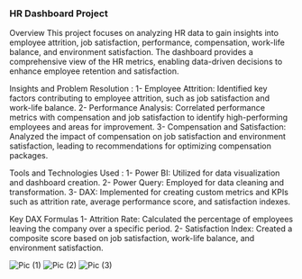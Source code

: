 ### HR Dashboard Project
Overview
This project focuses on analyzing HR data to gain insights into employee attrition, job satisfaction, performance, compensation, work-life balance, and environment satisfaction. 
The dashboard provides a comprehensive view of the HR metrics, enabling data-driven decisions to enhance employee retention and satisfaction.

Insights and Problem Resolution :
1- Employee Attrition: Identified key factors contributing to employee attrition, such as job satisfaction and work-life balance.
2- Performance Analysis: Correlated performance metrics with compensation and job satisfaction to identify high-performing employees and areas for improvement.
3- Compensation and Satisfaction: Analyzed the impact of compensation on job satisfaction and environment satisfaction, leading to recommendations for optimizing compensation packages.

Tools and Technologies Used :
1- Power BI: Utilized for data visualization and dashboard creation.
2- Power Query: Employed for data cleaning and transformation.
3- DAX: Implemented for creating custom metrics and KPIs such as attrition rate, average performance score, and satisfaction indexes.

Key DAX Formulas
1- Attrition Rate: Calculated the percentage of employees leaving the company over a specific period.
2- Satisfaction Index: Created a composite score based on job satisfaction, work-life balance, and environment satisfaction.

![Pic (1)](https://github.com/user-attachments/assets/83d51e0e-421d-43c6-9415-1436c6fdad0e)
![Pic (2)](https://github.com/user-attachments/assets/fb9577f3-cfcc-46c2-b361-56a02f766d6d)
![Pic (3)](https://github.com/user-attachments/assets/f4b93a4b-addd-425f-ac27-a8e142399c35)
